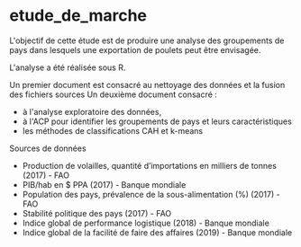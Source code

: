 # etude_de_marche

L'objectif de cette étude est de produire une analyse des groupements de pays dans lesquels une exportation de poulets peut être envisagée.

L'analyse a été réalisée sous R.

Un premier document est consacré au nettoyage des données et la fusion des fichiers sources
Un deuxième document consacré :
  - à l'analyse exploratoire des données, 
  - à l'ACP pour identifier les groupements de pays et leurs caractéristiques
  - les méthodes de classifications CAH et k-means

Sources de données 
- Production de volailles, quantité d’importations en milliers de tonnes (2017) - FAO
- PIB/hab en $ PPA (2017) - Banque mondiale
- Population des pays, prévalence de la sous-alimentation (%) (2017) - FAO
- Stabilité politique des pays (2017) - FAO
- Indice global de performance logistique (2018) - Banque mondiale
- Indice global de la facilité de faire des affaires (2019) - Banque mondiale
